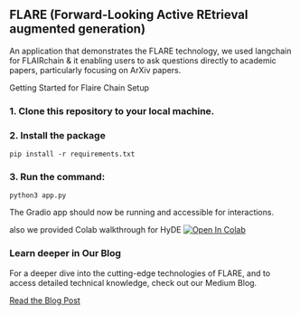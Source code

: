 
## FLARE (Forward-Looking Active REtrieval augmented generation)

An application that demonstrates the FLARE technology, we used langchain for FLAIRchain & it 
enabling users to ask questions directly to academic papers, particularly focusing on ArXiv papers.

Getting Started for Flaire Chain Setup


### 1. Clone this repository to your local machine.
   
### 2. Install the package

```
pip install -r requirements.txt
```

### 3. Run the command: 

```
python3 app.py
```

The Gradio app should now be running and accessible for interactions.

also we provided Colab walkthrough for HyDE   <a href="https://colab.research.google.com/github/lancedb/vectordb-recipes/blob/main/examples/Advanced-RAG-with-FLARE/main.ipynb"><img src="https://colab.research.google.com/assets/colab-badge.svg" alt="Open In Colab"></a>


### Learn deeper in Our Blog 

For a deeper dive into the cutting-edge technologies of FLARE, and to access detailed technical knowledge, check out our Medium Blog.

[Read the Blog Post](https://blog.lancedb.com/better-rag-with-active-retrieval-augmented-generation-flare-3b66646e2a9f)
